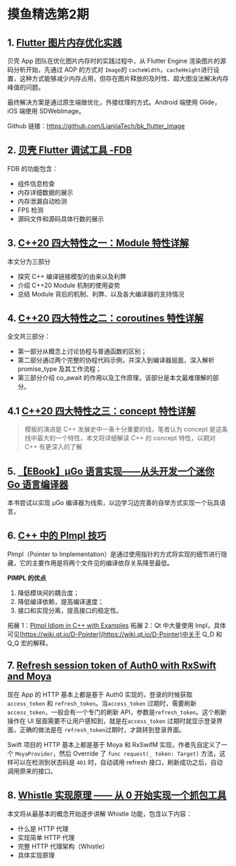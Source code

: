 # 摸鱼精选第2期

## 1. [Flutter 图片内存优化实践](https://mp.weixin.qq.com/s/yUm4UFggYLgDbj4_JCjEdg)

贝壳 App 团队在优化图片内存时的实践过程中，从 Flutter Engine 渲染图片的源码分析开始，先通过 AOP 的方式对 `Image`的 `cacheWidth`，`cacheHeight`进行设置，这种方式能够减少内存占用，但存在图片释放的及时性、超大图没法解决内存峰值的问题。

最终解决方案是通过原生端做优化，外接纹理的方式。Android 端使用 Glide，iOS 端使用 SDWebImage。

Github 链接：<https://github.com/LianjiaTech/bk_flutter_image>

## 2. [贝壳 Flutter 调试工具 -FDB](https://xie.infoq.cn/article/67421c1a21165e9843e08fe97)

FDB 的功能包含：

- 组件信息检查
- 内存详细数据的展示
- 内存泄漏自动检测
- FPS 检测
- 源码文件和源码具体行数的展示

## 3. [C++20 四大特性之一：Module 特性详解](https://mp.weixin.qq.com/s/L8viK3XaWMFCtqwn6r1PpA)

本文分为三部分

- 探究 C++ 编译链接模型的由来以及利弊
- 介绍 C++20 Module 机制的使用姿势
- 总结 Module 背后的机制、利弊、以及各大编译器的支持情况

## 4. [C++20 四大特性之二：coroutines 特性详解](https://mp.weixin.qq.com/s?__biz=MzI1NTMwNDg3MQ==&mid=2247489464&idx=1&sn=06c14b135bb0ea974859b02cff0272f6)

全文共三部分：

- 第一部分从概念上讨论协程与普通函数的区别；
- 第二部分通过两个完整的协程代码示例，并深入到编译器层面，深入解析 promise_type 及其工作流程；
- 第三部分介绍 co_await 的作用以及工作原理，该部分是本文最难理解的部分。

## 4.1 [C++20 四大特性之三：concept 特性详解](https://mp.weixin.qq.com/s/ZYBy2e32ZXzWnCqpL1WjlA)

> 模板的演进是 C++ 发展史中一条十分重要的线，笔者认为 concept 是这条线中最大的一个特性，本文将详细解读 C++ 的 concept 特性，以期对 C++ 有更深入的了解

## 5. [【EBook】µGo 语言实现——从头开发一个迷你 Go 语言编译器](https://chai2010.cn/ugo-compiler-book/)

本书尝试以实现 µGo 编译器为线索，以边学习边完善的自举方式实现一个玩具语言。

## 6. [C++ 中的 PImpl 技巧](https://zh.cppreference.com/w/cpp/language/pimpl)

PImpl（Pointer to Implementation）是通过使用指针的方式将实现的细节进行隐藏，它的主要作用是将两个文件见的编译依存关系降至最低。

**PIMPL 的优点**

1. 降低模块间的耦合度；
2. 降低编译依赖，提高编译速度；
3. 接口和实现分离，提高接口的稳定性。

拓展 1：[PImpl Idiom in C++ with Examples](https://www.geeksforgeeks.org/pimpl-idiom-in-c-with-examples/)
拓展 2：Qt 中大量使用 Impl，具体可见[https://wiki.qt.io/D-Pointer](https://wiki.qt.io/D-Pointer)中关于 Q_D 和 Q_Q 宏的解释。

## 7. [Refresh session token of Auth0 with RxSwift and Moya](https://datarockets.com/blog/code/refresh-token-moya-rxswift/)

现在 App 的 HTTP 基本上都是基于 Auth0 实现的，登录的时候获取 `access_token` 和 `refresh_token`。当`access_token` 过期时，需要刷新`access_token`，一般会有一个专门的刷新 API，参数是`refresh_token`。这个刷新操作在 UI 层面需要不让用户感知到，就是在`access_token` 过期时就显示登录界面，正确的做法是在 `refresh_token`过期时，才跳转到登录界面。

Swift 项目的 HTTP 基本上都是基于 Moya 和 RxSwifM 实现，作者先自定义了一个 `MoyaProvider`，然后 Override 了 `func request(_ token: Target)` 方法，这样可以在检测到状态码是 `401` 时，自动调用 refresh 接口，刷新成功之后，自动调用原来的接口。

## 8. [Whistle 实现原理 —— 从 0 开始实现一个抓包工具](https://mp.weixin.qq.com/s?__biz=MzI1ODE4NzE1Nw==&mid=2247491306&idx=1&sn=ec1352720facb5d48f1420e296d55066&chksm=ea0d5410dd7add06dfb309e39dc9f324ca6d8d5e9515be9d6a0a25140874e14c7a7d6a52810a&scene=178&cur_album_id=1751402241124532228#rd)

本文将从最基本的概念开始逐步讲解 Whistle 功能，包含以下内容：

- 什么是 HTTP 代理
- 实现简单 HTTP 代理
- 完整 HTTP 代理架构（Whistle）
- 具体实现原理
